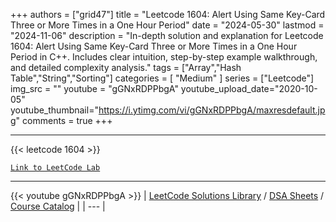 
+++
authors = ["grid47"]
title = "Leetcode 1604: Alert Using Same Key-Card Three or More Times in a One Hour Period"
date = "2024-05-30"
lastmod = "2024-11-06"
description = "In-depth solution and explanation for Leetcode 1604: Alert Using Same Key-Card Three or More Times in a One Hour Period in C++. Includes clear intuition, step-by-step example walkthrough, and detailed complexity analysis."
tags = ["Array","Hash Table","String","Sorting"]
categories = [
    "Medium"
]
series = ["Leetcode"]
img_src = ""
youtube = "gGNxRDPPbgA"
youtube_upload_date="2020-10-05"
youtube_thumbnail="https://i.ytimg.com/vi/gGNxRDPPbgA/maxresdefault.jpg"
comments = true
+++



---
{{< leetcode 1604 >}}

[`Link to LeetCode Lab`](https://leetcode.com/problems/alert-using-same-key-card-three-or-more-times-in-a-one-hour-period/description/)

---
{{< youtube gGNxRDPPbgA >}}
| [LeetCode Solutions Library](https://grid47.xyz/leetcode/) / [DSA Sheets](https://grid47.xyz/sheets/) / [Course Catalog](https://grid47.xyz/courses/) |
| --- |
